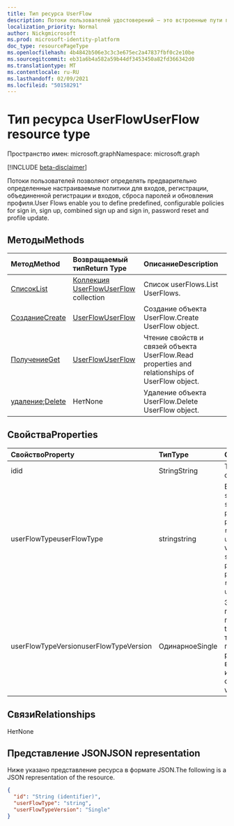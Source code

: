 ```yaml
---
title: Тип ресурса UserFlow
description: Потоки пользователей удостоверений — это встроенные пути проверки подлинности
localization_priority: Normal
author: Nickgmicrosoft
ms.prod: microsoft-identity-platform
doc_type: resourcePageType
ms.openlocfilehash: 4b4842b506e3c3c3e675ec2a47837fbf0c2e10be
ms.sourcegitcommit: eb31a6b4a582a59b44df3453450a82fd366342d0
ms.translationtype: MT
ms.contentlocale: ru-RU
ms.lasthandoff: 02/09/2021
ms.locfileid: "50158291"
---
```

# <a name="userflow-resource-type"></a><span data-ttu-id="fcb63-103">Тип ресурса UserFlow</span><span class="sxs-lookup"><span data-stu-id="fcb63-103">UserFlow resource type</span></span>

<span data-ttu-id="fcb63-104">Пространство имен: microsoft.graph</span><span class="sxs-lookup"><span data-stu-id="fcb63-104">Namespace: microsoft.graph</span></span>

[!INCLUDE [beta-disclaimer](../../includes/beta-disclaimer.md)]

<span data-ttu-id="fcb63-105">Потоки пользователей позволяют определять предварительно определенные настраиваемые политики для входов, регистрации, объединенной регистрации и входов, сброса паролей и обновления профиля.</span><span class="sxs-lookup"><span data-stu-id="fcb63-105">User Flows enable you to define predefined, configurable policies for sign in, sign up, combined sign up and sign in, password reset and profile update.</span></span>

## <a name="methods"></a><span data-ttu-id="fcb63-106">Методы</span><span class="sxs-lookup"><span data-stu-id="fcb63-106">Methods</span></span>

| <span data-ttu-id="fcb63-107">Метод</span><span class="sxs-lookup"><span data-stu-id="fcb63-107">Method</span></span>       | <span data-ttu-id="fcb63-108">Возвращаемый тип</span><span class="sxs-lookup"><span data-stu-id="fcb63-108">Return Type</span></span> | <span data-ttu-id="fcb63-109">Описание</span><span class="sxs-lookup"><span data-stu-id="fcb63-109">Description</span></span> |
|:-------------|:------------|:------------|
| [<span data-ttu-id="fcb63-110">Список</span><span class="sxs-lookup"><span data-stu-id="fcb63-110">List</span></span>](../api/identityuserflow-list.md) | <span data-ttu-id="fcb63-111">[Коллекция UserFlow](identityuserflow.md)</span><span class="sxs-lookup"><span data-stu-id="fcb63-111">[UserFlow](identityuserflow.md) collection</span></span> | <span data-ttu-id="fcb63-112">Список userFlows.</span><span class="sxs-lookup"><span data-stu-id="fcb63-112">List UserFlows.</span></span> |
| [<span data-ttu-id="fcb63-113">Создание</span><span class="sxs-lookup"><span data-stu-id="fcb63-113">Create</span></span>](../api/identityuserflow-post-userflows.md) | [<span data-ttu-id="fcb63-114">UserFlow</span><span class="sxs-lookup"><span data-stu-id="fcb63-114">UserFlow</span></span>](identityuserflow.md) | <span data-ttu-id="fcb63-115">Создание объекта UserFlow.</span><span class="sxs-lookup"><span data-stu-id="fcb63-115">Create UserFlow object.</span></span> |
| [<span data-ttu-id="fcb63-116">Получение</span><span class="sxs-lookup"><span data-stu-id="fcb63-116">Get</span></span>](../api/identityuserflow-get.md) | [<span data-ttu-id="fcb63-117">UserFlow</span><span class="sxs-lookup"><span data-stu-id="fcb63-117">UserFlow</span></span>](identityuserflow.md) | <span data-ttu-id="fcb63-118">Чтение свойств и связей объекта UserFlow.</span><span class="sxs-lookup"><span data-stu-id="fcb63-118">Read properties and relationships of UserFlow object.</span></span> |
| <span data-ttu-id="fcb63-119">[удаление](../api/identityuserflow-delete.md);</span><span class="sxs-lookup"><span data-stu-id="fcb63-119">[Delete](../api/identityuserflow-delete.md)</span></span> | <span data-ttu-id="fcb63-120">Нет</span><span class="sxs-lookup"><span data-stu-id="fcb63-120">None</span></span> | <span data-ttu-id="fcb63-121">Удаление объекта UserFlow.</span><span class="sxs-lookup"><span data-stu-id="fcb63-121">Delete UserFlow object.</span></span> |

## <a name="properties"></a><span data-ttu-id="fcb63-122">Свойства</span><span class="sxs-lookup"><span data-stu-id="fcb63-122">Properties</span></span>

| <span data-ttu-id="fcb63-123">Свойство</span><span class="sxs-lookup"><span data-stu-id="fcb63-123">Property</span></span>     | <span data-ttu-id="fcb63-124">Тип</span><span class="sxs-lookup"><span data-stu-id="fcb63-124">Type</span></span>        | <span data-ttu-id="fcb63-125">Описание</span><span class="sxs-lookup"><span data-stu-id="fcb63-125">Description</span></span> |
|:-------------|:------------|:------------|
|<span data-ttu-id="fcb63-126">id</span><span class="sxs-lookup"><span data-stu-id="fcb63-126">id</span></span>|<span data-ttu-id="fcb63-127">String</span><span class="sxs-lookup"><span data-stu-id="fcb63-127">String</span></span>| <span data-ttu-id="fcb63-128">Только для чтения.</span><span class="sxs-lookup"><span data-stu-id="fcb63-128">Read-only.</span></span>|
|<span data-ttu-id="fcb63-129">userFlowType</span><span class="sxs-lookup"><span data-stu-id="fcb63-129">userFlowType</span></span>|<span data-ttu-id="fcb63-130">string</span><span class="sxs-lookup"><span data-stu-id="fcb63-130">string</span></span>| <span data-ttu-id="fcb63-131">Возможные значения: `signUp`, `signIn`, `signUpOrSignIn`, `passwordReset`, `profileUpdate`, `resourceOwner`, `unknownFutureValue`.</span><span class="sxs-lookup"><span data-stu-id="fcb63-131">Possible values are: `signUp`, `signIn`, `signUpOrSignIn`, `passwordReset`, `profileUpdate`, `resourceOwner`, `unknownFutureValue`.</span></span>|
|<span data-ttu-id="fcb63-132">userFlowTypeVersion</span><span class="sxs-lookup"><span data-stu-id="fcb63-132">userFlowTypeVersion</span></span>|<span data-ttu-id="fcb63-133">Одинарное</span><span class="sxs-lookup"><span data-stu-id="fcb63-133">Single</span></span>| <span data-ttu-id="fcb63-134">Это версия типа пользовательского потока.</span><span class="sxs-lookup"><span data-stu-id="fcb63-134">This is the version of the user flow type.</span></span> <span data-ttu-id="fcb63-135">Каждый тип пользовательского потока может иметь различные возможные версии, например 1, 1.1 или 2.</span><span class="sxs-lookup"><span data-stu-id="fcb63-135">Each user flow type can have different possible versions such as 1, 1.1 or 2.</span></span>  |

## <a name="relationships"></a><span data-ttu-id="fcb63-136">Связи</span><span class="sxs-lookup"><span data-stu-id="fcb63-136">Relationships</span></span>

<span data-ttu-id="fcb63-137">Нет</span><span class="sxs-lookup"><span data-stu-id="fcb63-137">None</span></span>

## <a name="json-representation"></a><span data-ttu-id="fcb63-138">Представление JSON</span><span class="sxs-lookup"><span data-stu-id="fcb63-138">JSON representation</span></span>

<span data-ttu-id="fcb63-139">Ниже указано представление ресурса в формате JSON.</span><span class="sxs-lookup"><span data-stu-id="fcb63-139">The following is a JSON representation of the resource.</span></span>

<!-- {
  "blockType": "resource",
  "optionalProperties": [

  ],
  "@odata.type": "microsoft.graph.UserFlow",
  "keyProperty": "id"
}-->

```json
{
  "id": "String (identifier)",
  "userFlowType": "string",
  "userFlowTypeVersion": "Single"
}
```

<!-- uuid: 16cd6b66-4b1a-43a1-adaf-3a886856ed98
2019-02-04 14:57:30 UTC -->
<!-- {
  "type": "#page.annotation",
  "description": "UserFlow resource",
  "keywords": "",
  "section": "documentation",
  "tocPath": ""
}-->


